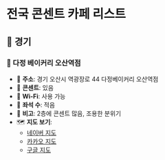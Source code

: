 # 전국 콘센트 카페 리스트

## 📍 경기

### 🏡 다정 베이커리 오산역점

- 📍 **주소**: 경기 오산시 역광장로 44 다정베이커리 오산역점
- 🔌 **콘센트**: 있음
- 📶 **Wi-Fi**: 사용 가능
- 💺 **좌석 수**: 적음
- 📝 **비고**: 2층에 콘센트 많음, 조용한 분위기
- 🗺️ **지도 보기**:
  - [네이버 지도](https://map.naver.com/v5/search/다정%20베이커리%20오산역점)
  - [카카오 지도](https://place.map.kakao.com/973478587)
  - [구글 지도](https://maps.app.goo.gl/Qu9DNLkweXFu5CoBA)
